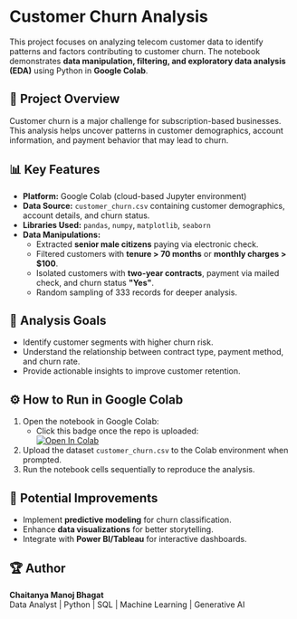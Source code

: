 # Customer Churn Analysis

This project focuses on analyzing telecom customer data to identify patterns and factors contributing to customer churn. 
The notebook demonstrates **data manipulation, filtering, and exploratory data analysis (EDA)** using Python in **Google Colab**.

## 📌 Project Overview
Customer churn is a major challenge for subscription-based businesses. 
This analysis helps uncover patterns in customer demographics, account information, and payment behavior that may lead to churn.

## 📊 Key Features
- **Platform:** Google Colab (cloud-based Jupyter environment)
- **Data Source:** `customer_churn.csv` containing customer demographics, account details, and churn status.
- **Libraries Used:** `pandas`, `numpy`, `matplotlib`, `seaborn`
- **Data Manipulations:**
  - Extracted **senior male citizens** paying via electronic check.
  - Filtered customers with **tenure > 70 months** or **monthly charges > $100**.
  - Isolated customers with **two-year contracts**, payment via mailed check, and churn status **"Yes"**.
  - Random sampling of 333 records for deeper analysis.

## 🎯 Analysis Goals
- Identify customer segments with higher churn risk.
- Understand the relationship between contract type, payment method, and churn rate.
- Provide actionable insights to improve customer retention.

## ⚙️ How to Run in Google Colab
1. Open the notebook in Google Colab:
   - Click this badge once the repo is uploaded:  
     [![Open In Colab](https://colab.research.google.com/assets/colab-badge.svg)](https://colab.research.google.com/github/yourusername/Customer-Churn-Analysis/blob/main/Customer_Churn_Analysis.ipynb)
2. Upload the dataset `customer_churn.csv` to the Colab environment when prompted.
3. Run the notebook cells sequentially to reproduce the analysis.

## 🚀 Potential Improvements
- Implement **predictive modeling** for churn classification.
- Enhance **data visualizations** for better storytelling.
- Integrate with **Power BI/Tableau** for interactive dashboards.

## 🏆 Author
**Chaitanya Manoj Bhagat**  
Data Analyst | Python | SQL | Machine Learning | Generative AI
